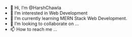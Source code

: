 - 👋 Hi, I’m @HarshChawla
- 👀 I’m interested in Web Development
- 🌱 I’m currently learning MERN Stack Web Development.
- 💞️ I’m looking to collaborate on ...
- 📫 How to reach me ...

<!---
HarshChawla0/HarshChawla0 is a ✨ special ✨ repository because its `README.md` (this file) appears on your GitHub profile.
You can click the Preview link to take a look at your changes.
--->
